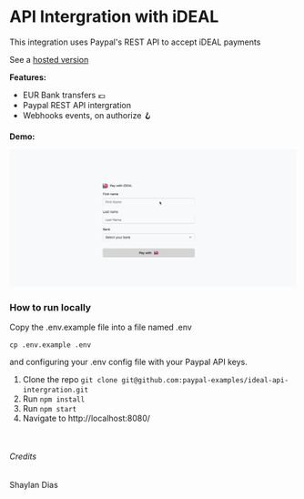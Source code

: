 # API Intergration with iDEAL 


This integration uses Paypal's REST API to accept iDEAL payments


See a [hosted version](https://demo-ideal-api-intergration.herokuapp.com/)

**Features:**
- EUR Bank transfers 💶
- Paypal REST API intergration 
- Webhooks events, on authorize  🪝


**Demo:** 

<p align="center">
  <img src="./ideal-api-intergration.gif" alt="Collecting an iDEAL payment">
</p>

### How to run locally

Copy the .env.example file into a file named .env

```
cp .env.example .env
```

and configuring your .env config file with your Paypal API keys.

1. Clone the repo  `git clone git@github.com:paypal-examples/ideal-api-intergration.git`
2. Run `npm install`
3. Run `npm start`
4. Navigate to http://localhost:8080/


&nbsp;

###### Credits

Shaylan Dias
